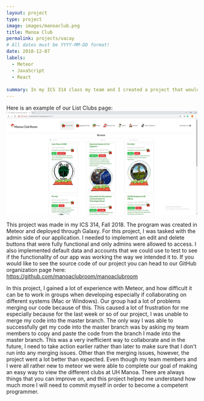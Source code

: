 ```yaml
---
layout: project
type: project
image: images/manoaclub.png
title: Manoa Club
permalink: projects/vacay
# All dates must be YYYY-MM-DD format!
date: 2018-12-07
labels:
  - Meteor
  - JavaScript
  - React
  
summary: In my ICS 314 class my team and I created a project that would provide UH Manoa students an easier way to view the many different clubs that exist at UH Manoa. 
---
```


 Here is an example of our List Clubs page:
 <img class="ui image" src="../images/clubs.png">

This project was made in my ICS 314, Fall 2018. The program was created in Meteor and deployed through Galaxy. For this project, I was tasked with the admin side of our application. I needed to implement an edit and delete buttons that were fully functional and only admins were allowed to access. I also implemented default data and accounts that we could use to test to see if the functionality of our app was working the way we intended it to. If you would like to see the source code of our project you can head to our GitHub organization page here: https://github.com/manoaclubroom/manoaclubroom  

In this project, I gained a lot of experience with Meteor, and how difficult it can be to work in groups when developing especially if collaborating on different systems (Mac or Windows). Our group had a lot of problems merging our code because of this. This caused a lot of frustration for me especially because for the last week or so of our project, I was unable to merge my code into the master branch. The only way I was able to successfully get my code into the master branch was by asking my team members to copy and paste the code from the branch I made into the master branch. This was a very inefficient way to collaborate and in the future, I need to take action earlier rather than later to make sure that I don't run into any merging issues. Other than the merging issues, however, the project went a lot better than expected. Even though my team members and I were all rather new to meteor we were able to complete our goal of making an easy way to view the different clubs at UH Manoa. There are always things that you can improve on, and this project helped me understand how much more I will need to commit myself in order to become a competent programmer. 
